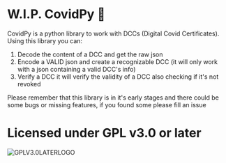 # W.I.P. CovidPy 🦠

CovidPy is a python library to work with DCCs (Digital Covid Certificates).
Using this library you can:

1) Decode the content of a DCC and get the raw json
2) Encode a VALID json and create a recognizable DCC (it will only work with a json containing a valid DCC's info)
3) Verify a DCC it will verify the validity of a DCC also checking if it's not revoked

Please remember that this library is in it's early stages and there could be some bugs or missing features, if you found some please fill an issue

# Licensed under GPL v3.0 or later

![GPLV3.0LATERLOGO](https://www.gnu.org/graphics/gplv3-or-later.png "Licensed under GPL v3.0 or later")
